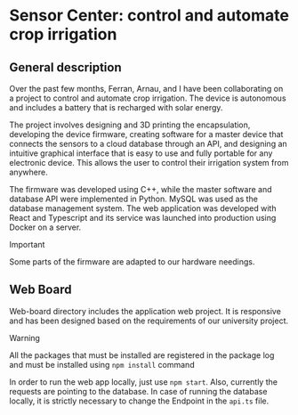 # Sensor Center: control and automate crop irrigation

## General description
Over the past few months, Ferran, Arnau, and I have been collaborating on a project to control and automate crop irrigation. The device is autonomous and includes a battery that is recharged with solar energy. 

The project involves designing and 3D printing the encapsulation, developing the device firmware, creating software for a master device that connects the sensors to a cloud database through an API, and designing an intuitive graphical interface that is easy to use and fully portable for any electronic device. This allows the user to control their irrigation system from anywhere. 

The firmware was developed using C++, while the master software and database API were implemented in Python. MySQL was used as the database management system. The web application was developed with React and Typescript and its service was launched into production using Docker on a server.

> [!IMPORTANT]
> Some parts of the firmware are adapted to our hardware needings.

## Web Board
Web-board directory includes the application web project. It is responsive and has been designed based on the requirements of our university project.

> [!WARNING]
> All the packages that must be installed are registered in the package log and must be installed using `npm install` command

In order to run the web app locally, just use `npm start`. Also, currently the requests are pointing to the database. In case of running the database locally, it is strictly necessary to change the Endpoint in the `api.ts` file.
